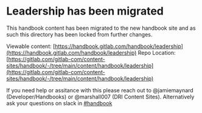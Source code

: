 # Leadership has been migrated

This handbook content has been migrated to the new handbook site and as such this directory
has been locked from further changes.

Viewable content: [https://handbook.gitlab.com/handbook/leadership](https://handbook.gitlab.com/handbook/leadership)
Repo Location: [https://gitlab.com/gitlab-com/content-sites/handbook/-/tree/main/content/handbook/leadership](https://gitlab.com/gitlab-com/content-sites/handbook/-/tree/main/content/handbook/leadership)

If you need help or assitance with this please reach out to @jamiemaynard (Developer/Handbooks) or
@marshall007 (DRI Content Sites).  Alternatively ask your questions on slack in [#handbook](https://gitlab.slack.com/archives/C81PT2ALD)

